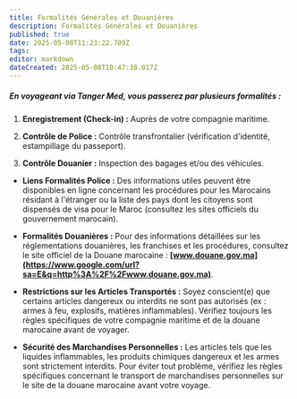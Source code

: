 ```yaml
---
title: Formalités Générales et Douanières
description: Formalités Générales et Douanières
published: true
date: 2025-05-08T11:23:22.709Z
tags: 
editor: markdown
dateCreated: 2025-05-08T10:47:38.017Z
---
```


##### En voyageant via Tanger Med, vous passerez par plusieurs formalités :

  1.  **Enregistrement \(Check-in\) :** Auprès de votre compagnie maritime.

  2.  **Contrôle de Police :** Contrôle transfrontalier \(vérification d'identité, estampillage du passeport\).

  3.  **Contrôle Douanier :** Inspection des bagages et/ou des véhicules.



  *  **Liens Formalités Police :** Des informations utiles peuvent être disponibles en ligne concernant les procédures pour les Marocains résidant à l'étranger ou la liste des pays dont les citoyens sont dispensés de visa pour le Maroc \(consultez les sites officiels du gouvernement marocain\).

  *  **Formalités Douanières :** Pour des informations détaillées sur les réglementations douanières, les franchises et les procédures, consultez le site officiel de la Douane marocaine : **[www.douane.gov.ma](https://www.google.com/url?sa=E&q=http%3A%2F%2Fwww.douane.gov.ma)**.

  *  **Restrictions sur les Articles Transportés :** Soyez conscient\(e\) que certains articles dangereux ou interdits ne sont pas autorisés \(ex : armes à feu, explosifs, matières inflammables\). Vérifiez toujours les règles spécifiques de votre compagnie maritime et de la douane marocaine avant de voyager.

  *  **Sécurité des Marchandises Personnelles :** Les articles tels que les liquides inflammables, les produits chimiques dangereux et les armes sont strictement interdits. Pour éviter tout problème, vérifiez les règles spécifiques concernant le transport de marchandises personnelles sur le site de la douane marocaine avant votre voyage.